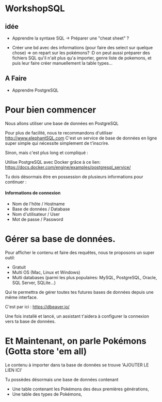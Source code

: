 # WorkshopSQL

## idée

- Apprendre la syntaxe SQL -> Préparer une "cheat sheet" ?

- Créer une bd avec des informations (pour faire des select sur quelque chose)
  => on repart sur les pokémons? :D on peut aussi préparer des fichiers SQL qu'il n'ait plus qu'a importer, genre liste de pokemons, et puis leur faire créer manuellement la table types...

## A Faire

- Apprendre PostgreSQL

# Pour bien commencer

Nous allons utiliser une base de données en PostgreSQL

Pour plus de facilité, nous te recommandons d'utiliser http://www.elephantSQL.com
C'est un service de base de données en ligne super simple qui nécessite simplement de t'inscrire.

Sinon, mais c'est plus long et compliqué :

Utilise PostgreSQL avec Docker grâce à ce lien:
https://docs.docker.com/engine/examples/postgresql_service/

Tu dois désormais être en possession de plusieurs informations pour continuer :

#### Informations de connexion

- Nom de l'hôte / Hostname
- Base de données / Database
- Nom d'utilisateur / User
- Mot de passe / Password

# Gérer sa base de données.

Pour afficher le contenu et faire des requêtes, nous te proposons un super outil:

- Gratuit
- Multi OS (Mac, Linux et Windows)
- Multi databases (parmi les plus populaires: MySQL, PostgreSQL, Oracle, SQL Server, SQLite...)

Qui te permettra de gérer toutes tes futures bases de données depuis une même interface.

C'est par ici : https://dbeaver.io/

Une fois installé et lancé, un assistant t'aidera à configurer la connexion vers ta base de données.

# Et Maintenant, on parle Pokémons (Gotta store 'em all)

Le contenu à importer dans ta base de données se trouve 'AJOUTER LE LIEN ICI'

Tu possèdes désormais une base de données contenant

- Une table contenant les Pokémons des deux premières générations,
- Une table des types de Pokémons,
